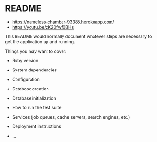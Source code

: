 # README


* https://nameless-chamber-93385.herokuapp.com/
* https://youtu.be/zK20fwf0BHs

This README would normally document whatever steps are necessary to get the
application up and running.

Things you may want to cover:

* Ruby version

* System dependencies

* Configuration

* Database creation

* Database initialization

* How to run the test suite

* Services (job queues, cache servers, search engines, etc.)

* Deployment instructions

* ...
